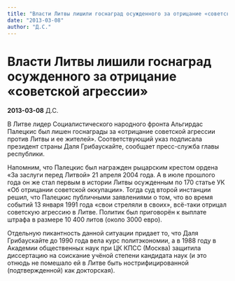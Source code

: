 ```yaml
---
title: "Власти Литвы лишили госнаград осужденного за отрицание «советской агрессии»"
date: "2013-03-08"
author: "Д.С."
---
```


# Власти Литвы лишили госнаград осужденного за отрицание «советской агрессии»

**2013-03-08** Д.С.

В Литве лидер Социалистического народного фронта Альгирдас Палецкис был лишен госнаграды за «отрицание советской агрессии против Литвы и ее жителей». Соответствующий указ подписала президент страны Даля Грибаускайте, сообщает пресс-служба главы республики.

Напомним, что Палецкис был награжден рыцарским крестом ордена «За заслуги перед Литвой» 21 апреля 2004 года. А в июле прошлого года он же стал первым в истории Литвы осужденным по 170 статье УК «Об отрицании советской оккупации». Тогда суд второй инстанции решил, что Палецкис публичными заявлениями о том, что во время событий 13 января 1991 года «свои стреляли в своих», всё-таки отрицал советскую агрессию в Литве. Политик был приговорён к выплате штрафа в размере 10 400 литов (около 3000 евро).

Отдельную пикантность данной ситуации придает то, что Даля Грибаускайте до 1990 года вела курс политэкономии, а в 1988 году в Академии общественных наук при ЦК КПСС (Москва) защитила диссертацию на соискание учёной степени кандидата наук (и это отнюдь не помешало ей в Литве быть нострифицированной (подтвержденной) как докторская).